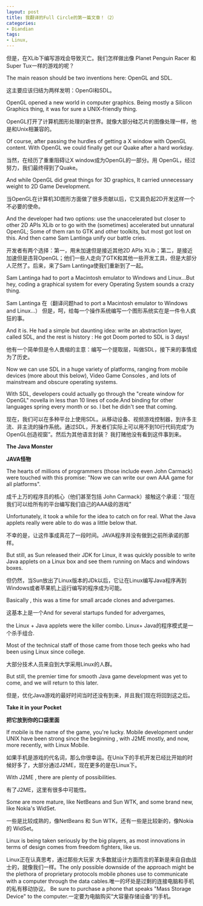 ```yaml
---
layout: post
title: 我翻译的Full Circle的第一篇文章！（2）
categories:
- Diandian
tags:
- Linux, 
---
```

<p>但是，在XLib下编写游戏会导致灭亡。我们怎样做出像 Planet Penguin Racer 和Super Tux一样的游戏的呢？ </p>
<p>The main reason should be two inventions here: OpenGL and SDL. </p>
<p>这主要应该归结为两样发明：OpenGl和SDL。 </p>
<p>OpenGL opened a new world in computer graphics. Being mostly a Silicon Graphics thing, it was for sure a UNIX-friendly thing. </p>
<p>OpenGL打开了计算机图形处理的新世界。就像大部分硅芯片的图像处理一样，他是和Unix相兼容的。 </p>
<p>Of course, after passing the hurdles of getting a X window with OpenGL content. With OpenGL we could finally get our Quake after a hard workday. </p>
<p>当然，在经历了重重阻碍让X window成为OpenGL的一部分。用 OpenGL，经过努力，我们最终得到了Quake。 </p>
<p>And while OpenGL did great things for 3D graphics, It carried unnecessary weight to 2D Game Development. </p>
<p>当OpenGL在计算机3D图形方面做了很多贡献以后，它又肩负起2D开发这样一个不必要的使命。 </p>
<p> And the developer had two options: use the unaccelerated but closer to other 2D APIs XLib or to go with the (sometimes) accelerated but unnatural OpenGL; Some of them ran to GTK and other toolkits, but most got lost on this. And then came Sam Lantinga unify our battle cries. </p>
<p> 开发者有两个选择：第一，用未加速但是接近其他2D APIs XLib；第二，是接近加速但是违背OpenGL；他们一些人走向了GTK和其他一些开发工具，但是大部分人茫然了。后来，来了Sam Lantinga使我们重新到了一起。 </p>
<p>Sam Lantinga had to port a Macintosh emulator to Windows and Linux...But hey, coding a graphical system for every Operating System sounds a crazy thing. </p>
<p>Sam Lantinga 在（翻译问题had to port a Macintosh emulator to Windows and Linux...） 但是，呵，给每一个操作系统编写一个图形系统实在是一件令人疯狂的事。 </p>
<p>And it is. He had a simple but daunting idea: write an abstraction layer, called SDL, and the rest is history : He got Doom ported to SDL is 3 days! </p>
<p>他有一个简单但是令人畏缩的主意：编写一个提取层，叫做SDL，接下来的事情成为了历史。</p>
<p>Now we can use SDL in a huge variety of platforms, ranging from mobile devices (more about this below), Video Game Consoles , and lots of mainstream and obscure operating systems. </p>
<p>With SDL, developers could actually go through the &quot;create window for OpenGL&quot; novella in less than 10 lines of code.And binding for other languages spring every month or so. I bet he didn't see that coming.</p>
<p>现在，我们可以在多种平台上使用SDL。从移动设备、视频游戏控制器，到许多主流、非主流的操作系统。通过SDL，开发者们实际上可以用不到10行代码完成“为OpenGL创造视窗”。然后为其他语言封装？ 我打赌他没有看到这件事到来。 </p>
<p><strong>The Java Monster</strong> </p>
<p><strong>JAVA</strong><strong>怪物</strong></p>
<p>The hearts of millions of programmers (those include even John Carmack) were touched with this promise: &quot;Now we can write our own AAA game for all platforms&quot;.</p>
<p>成千上万的程序员的核心（他们甚至包括 John Carmack）接触这个承诺：“现在我们可以给所有的平台编写我们自己的AAA级的游戏”</p>
<p>Unfortunately, it took a while for the idea to catch on for real. What the Java applets really were able to do was a little below that.</p>
<p>不幸的是，让这件事成真花了一段时间。JAVA程序并没有做到之前所承诺的那样。 </p>
<p>But still, as Sun released their JDK for Linux, it was quickly possible to write Java applets on a Linux box and see them running on Macs and windows boxes. </p>
<p>但仍然，当Sun放出了Linux版本的JDk以后，它让在Linux编写Java程序再到Windows或者苹果机上运行编写的程序成为可能。</p>
<p>Basically , this was a time for small arcade clones and advergames.</p>
<p>这基本上是一个And for several startups funded for advergames, </p>
<p>the Linux + Java applets were the killer combo. Linux+ Java的程序模式是一个杀手组合. </p>
<p>Most of the technical staff of those came from those tech geeks who had been using Linux since college. </p>
<p>大部分技术人员来自到大学采用Linux的人群。</p>
<p>But still, the premier time for smooth Java game development was yet to come, and we will return to this later. </p>
<p>但是，优化Java游戏的最好时间当时还没有到来，并且我们现在将回到这之后。</p>
<p><strong>Take it in your Pocket</strong> </p>
<p><strong>把它放到你的口袋里面</strong></p>
<p>If mobile is the name of the game, you're lucky. Mobile development under UNIX have been strong since the beginning , with J2ME mostly, and now, more recently, with Linux Mobile. </p>
<p>如果手机是游戏的代名词，那么你很幸运。在Unix下的手机开发已经比开始的时候好多了，大部分通过J2ME，现在更多的是在Linux下。</p>
<p>With J2ME , there are plenty of possibilities. </p>
<p>有了J2ME，这里有很多中可能性。 </p>
<p>Some are more mature, like NetBeans and Sun WTK, and some brand new, like Nokia's WidSet. </p>
<p>一些是比较成熟的，像NetBeans 和 Sun WTK，还有一些是比较新的，像Nokia 的 WidSet。 </p>
<p>Linux is being taken seriously by the big players, as most innovations in terms of design comes from freedom fighters, like us.</p>
<p>Linux正在认真思考，通过那些大玩家 大多数就设计方面而言的革新是来自自由战士的，就像我们一样。The only possible downside of the approach might be the plethora of proprietary protocols mobile phones use to communicate with a computer through the data cables.唯一的坏处是过剩的连接电脑和手机的私有移动协议。 Be sure to purchase a phone that speaks &quot;Mass Storage Device&quot; to the computer.一定要为电脑购买“大容量存储设备”的手机。 </p>